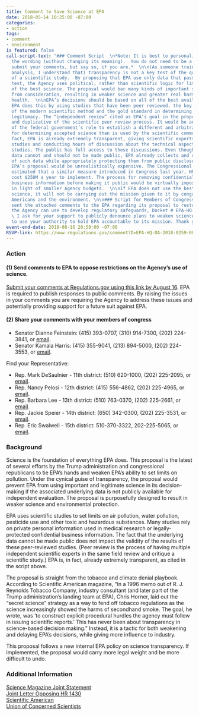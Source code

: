 ```yaml
---
title: Comment to Save Science at EPA
date: 2018-05-14 10:25:00 -07:00
categories:
- action
tags:
- comment
- environment
is featured: false
call-script-text: "### Comment Script  \n*Note: It is best to personalize or modify
  the wording (without changing its meaning).  You do not need to be a scientist to
  submit your comments, but say so, if you are.*  \n\n(As someone trained in scientific
  analysis, I understand that) transparency is not a key test of the quality and legitimacy
  of a scientific study.  By proposing that EPA use only data that passes a “transparency”
  test, the Agency uses political, rather than scientific logic for limiting the use
  of the best science. The proposal would bar many kinds of important scientific evidence
  from consideration, resulting in weaker science and greater real harm to Americans’
  health.  \n\nEPA’s decisions should be based on all of the best available science.
  EPA does this by using studies that have been peer reviewed, the key underpinning
  of the modern scientific method and the gold standard in determining scientific
  legitimacy. The “independent review” cited as EPA’s goal in the proposal is unnecessary
  and duplicative of the scientific peer review process. It would be an overstepping
  of the federal government’s role to establish a different and arbitrary set of standards
  for determining accepted science than is used by the scientific community.  \n\nIn
  fact, EPA is already extremely transparent, giving scientific experts access to
  studies and conducting hours of discussion about the technical aspects of those
  studies. The public has full access to those discussions. Even though some underlying
  data cannot and should not be made public, EPA already collects and reviews volumes
  of such data while appropriately protecting them from public disclosure.  \n\nImplementing
  EPA’s proposal would be unrealistically expensive. The Congressional Budget Office
  estimated that a similar measure introduced in Congress last year, HR 1430, would
  cost $250M a year to implement. The process for removing confidential personal and
  business information before making it public would be virtually impossible, especially
  in light of smaller Agency budgets.  \n\nIf EPA does not use the best available
  science, it will not be carrying out the mission given to it by congress to protect
  Americans and the environment. \n\n### Script for Members of Congress:  \nI have
  sent the attached comments to the EPA regarding its proposal to restrict the science
  the Agency can use to develop regulatory safeguards, Docket # EPA-HQ-OA-2018-0259.
  \ I ask for your support to publicly denounce plans to weaken science at EPA and
  to use your authority to hold EPA accountable to its mission. Thank you."
event-end-date: 2018-08-16 20:59:00 -07:00
RSVP-link: https://www.regulations.gov/comment?D=EPA-HQ-OA-2018-0259-0001
---
```


### Action

#### (1) Send comments to EPA to oppose restrictions on the Agency’s use of science.  
[Submit your comments at Regulations.gov using this link by August 16](https://www.regulations.gov/comment?D=EPA-HQ-OA-2018-0259-0001). EPA is required to publish responses to public comments. By raising the issues in your comments you are requiring the Agency to address these issues and potentially providing support for a future suit against EPA.

#### (2) Share your comments with your members of congress
  * Senator Dianne Feinstein: (415) 393-0707, (310) 914-7300, (202) 224-3841, or [email](https://www.feinstein.senate.gov/public/index.cfm/e-mail-me).  
  * Senator Kamala Harris: (415) 355-9041, (213) 894-5000, (202) 224-3553, or [email](https://www.harris.senate.gov/contact).  

Find your Representative:
  * Rep. Mark DeSaulnier - 11th district:  (510) 620-1000, (202) 225-2095, or [email](https://desaulnier.house.gov/contact/email).  
  * Rep. Nancy Pelosi - 12th district:  (415) 556-4862, (202) 225-4965, or [email](https://pelosi.house.gov/contact-me/email-me).  
  * Rep. Barbara Lee - 13th district:  (510) 763-0370, (202) 225-2661, or [email](https://lee.house.gov/contact/email-me).  
  * Rep. Jackie Speier - 14th district: (650) 342-0300, (202) 225-3531, or [email](https://speier.house.gov/contact/email).  
  * Rep. Eric Swalwell - 15th district: 510-370-3322, 202-225-5065, or [email](https://swalwell.house.gov/contact).  

### Background  
Science is the foundation of everything EPA does. This proposal is the latest of several efforts by the Trump administration and congressional republicans to tie EPA’s hands and weaken EPA’s ability to set limits on pollution. Under the cynical guise of transparency, the proposal would prevent EPA from using important and legitimate science in its decision-making if the associated underlying data is not publicly available for independent evaluation. The proposal is purposefully designed to result in weaker science and environmental protection.  

EPA uses scientific studies to set limits on air pollution, water pollution, pesticide use and other toxic and hazardous substances. Many studies rely on private personal information used in medical research or legally-protected confidential business information.  The fact that the underlying data cannot be made public does not impact the validity of the results of these peer-reviewed studies. (Peer review is the process of having multiple independent scientific experts in the same field review and critique a scientific study.) EPA is, in fact, already extremely transparent, as cited in the script above.  

The proposal is straight from the tobacco and climate denial playbook. According to Scientific American magazine, “In a 1996 memo out of R. J. Reynolds Tobacco Company, industry consultant (and later part of the Trump administration’s landing team at EPA), Chris Horner, laid out the “secret science” strategy as a way to fend off tobacco regulations as the science increasingly showed the harms of secondhand smoke. The goal, he wrote, was ‘to construct explicit procedural hurdles the agency must follow in issuing scientific reports.’ This has never been about transparency in science-based decision making.” Instead, it is a tactic for both weakening and delaying EPA’s decisions, while giving more influence to industry.  

This proposal follows a new internal EPA policy on science transparency. If implemented, the proposal would carry more legal weight and be more difficult to undo.  

### Additional Information
[Science Magazine Joint Statement](http://science.sciencemag.org/content/early/2018/04/30/science.aau0116)  
[Joint Letter Opposing HR 1430](https://mcmprodaaas.s3.amazonaws.com/s3fs-public/HR%201430%20HONEST%20Act%20Multisociety%20Letter%20of%20Concern.pdf)  
[Scientific American](https://blogs.scientificamerican.com/observations/scott-pruitt-will-restrict-the-epas-use-of-legitimate-science/)  
[Union of Concerned Scientists](https://blog.ucsusa.org/gretchen-goldman/six-things-you-should-know-about-the-epas-new-science-restriction-draft-policy)   